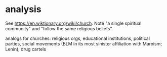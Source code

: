 # analysis

See https://en.wiktionary.org/wiki/church. Note "a single spiritual community" and "follow the same religious beliefs".

analogs for churches: religious orgs, educational institutions, political parties, social movements (BLM in its most sinister affiliation with Marxism; Lenin), drug cartels
